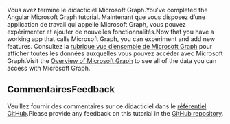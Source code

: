 <!-- markdownlint-disable MD002 MD041 -->

<span data-ttu-id="64b5e-101">Vous avez terminé le didacticiel Microsoft Graph.</span><span class="sxs-lookup"><span data-stu-id="64b5e-101">You've completed the Angular Microsoft Graph tutorial.</span></span> <span data-ttu-id="64b5e-102">Maintenant que vous disposez d’une application de travail qui appelle Microsoft Graph, vous pouvez expérimenter et ajouter de nouvelles fonctionnalités.</span><span class="sxs-lookup"><span data-stu-id="64b5e-102">Now that you have a working app that calls Microsoft Graph, you can experiment and add new features.</span></span> <span data-ttu-id="64b5e-103">Consultez la [rubrique vue d’ensemble de Microsoft Graph](/graph/overview) pour afficher toutes les données auxquelles vous pouvez accéder avec Microsoft Graph.</span><span class="sxs-lookup"><span data-stu-id="64b5e-103">Visit the [Overview of Microsoft Graph](/graph/overview) to see all of the data you can access with Microsoft Graph.</span></span>

## <a name="feedback"></a><span data-ttu-id="64b5e-104">Commentaires</span><span class="sxs-lookup"><span data-stu-id="64b5e-104">Feedback</span></span>

<span data-ttu-id="64b5e-105">Veuillez fournir des commentaires sur ce didacticiel dans le [référentiel GitHub](https://github.com/microsoftgraph/msgraph-training-angularspa).</span><span class="sxs-lookup"><span data-stu-id="64b5e-105">Please provide any feedback on this tutorial in the [GitHub repository](https://github.com/microsoftgraph/msgraph-training-angularspa).</span></span>
